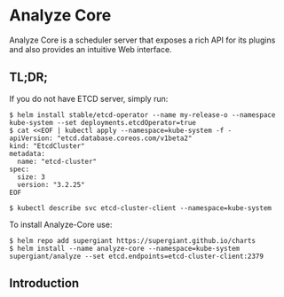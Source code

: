 Analyze Core
=======

Analyze Core is a scheduler server that exposes a rich API for its plugins and also provides an intuitive Web interface.

TL;DR;
------

If you do not have ETCD server, simply run:
```console
$ helm install stable/etcd-operator --name my-release-o --namespace kube-system --set deployments.etcdOperator=true
$ cat <<EOF | kubectl apply --namespace=kube-system -f -
apiVersion: "etcd.database.coreos.com/v1beta2"
kind: "EtcdCluster"
metadata:
  name: "etcd-cluster"
spec:
  size: 3
  version: "3.2.25"
EOF

$ kubectl describe svc etcd-cluster-client --namespace=kube-system
```

To install Analyze-Core use:
```console
$ helm repo add supergiant https://supergiant.github.io/charts
$ helm install --name analyze-core --namespace=kube-system supergiant/analyze --set etcd.endpoints=etcd-cluster-client:2379
``` 

Introduction
------------